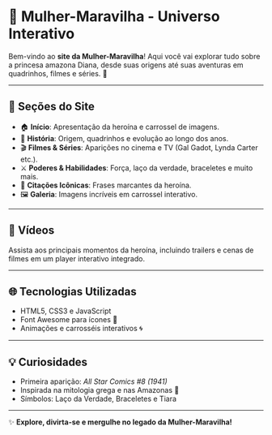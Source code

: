 # 🌟 Mulher-Maravilha - Universo Interativo

Bem-vindo ao **site da Mulher-Maravilha**! Aqui você vai explorar tudo sobre a princesa amazona Diana, desde suas origens até suas aventuras em quadrinhos, filmes e séries. 💫

---

## 📖 Seções do Site

- 🏠 **Início**: Apresentação da heroína e carrossel de imagens.
- 🌟 **História**: Origem, quadrinhos e evolução ao longo dos anos.
- 🎬 **Filmes & Séries**: Aparições no cinema e TV (Gal Gadot, Lynda Carter etc.).
- ⚔️ **Poderes & Habilidades**: Força, laço da verdade, braceletes e muito mais.
- 📜 **Citações Icônicas**: Frases marcantes da heroína.
- 🖼️ **Galeria**: Imagens incríveis em carrossel interativo.

---

## 🎥 Vídeos

Assista aos principais momentos da heroína, incluindo trailers e cenas de filmes em um player interativo integrado.  

---

## 🌐 Tecnologias Utilizadas

- HTML5, CSS3 e JavaScript  
- Font Awesome para ícones 🎨  
- Animações e carrosséis interativos 🌀  

---

## 💡 Curiosidades

- Primeira aparição: *All Star Comics #8 (1941)*  
- Inspirada na mitologia grega e nas Amazonas 🏹  
- Símbolos: Laço da Verdade, Braceletes e Tiara  

---


✨ **Explore, divirta-se e mergulhe no legado da Mulher-Maravilha!**

